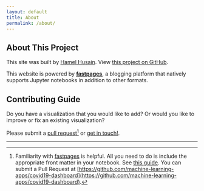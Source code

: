 ```yaml
---
layout: default
title: About
permalink: /about/
---
```


## About This Project

This site was built by [Hamel Husain](https://twitter.com/HamelHusain).  View [this project on GitHub](https://github.com/machine-learning-apps/covid19-dashboard).

This website is powered by **[fastpages](https://github.com/fastai/fastpages)**, a blogging platform that natively supports Jupyter notebooks in addition to other formats.

## Contributing Guide

Do you have a visualization that you would like to add?  Or would you like to improve or fix an existing visualization?  

Please submit a [pull request](https://github.com/machine-learning-apps/covid19-dashboard)[^1] or [get in touch!](https://twitter.com/HamelHusain).

---

[^1]: Familiarity with [fastpages](https://github.com/fastai/fastpages) is helpful.  All you need to do is include the appropriate front matter in your notebook.  See [this guide](https://github.com/fastai/fastpages#customizing-blog-posts-with-front-matter). You can submit a Pull Request at [https://github.com/machine-learning-apps/covid19-dashboard](https://github.com/machine-learning-apps/covid19-dashboard).


